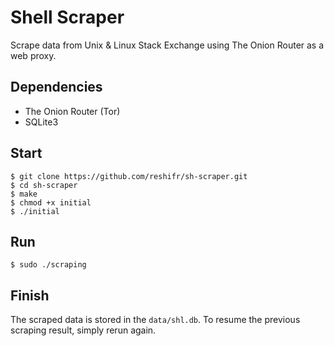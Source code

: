 # Shell Scraper
Scrape data from Unix & Linux Stack Exchange using The Onion Router as a web proxy.

## Dependencies
- The Onion Router (Tor)
- SQLite3

## Start
```shell
$ git clone https://github.com/reshifr/sh-scraper.git
$ cd sh-scraper
$ make
$ chmod +x initial
$ ./initial
```

## Run
```shell
$ sudo ./scraping
```

## Finish
The scraped data is stored in the `data/shl.db`. To resume the previous scraping result, simply rerun again.
